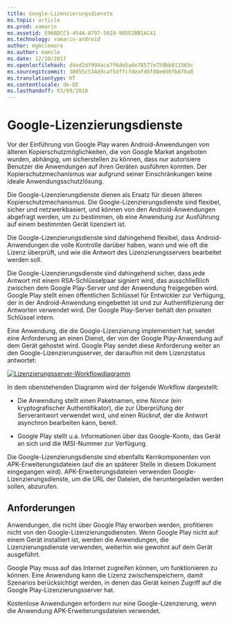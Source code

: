 ```yaml
---
title: Google-Lizenzierungsdienste
ms.topic: article
ms.prod: xamarin
ms.assetid: E96BDCC3-454A-A797-5819-905E2BB1AC41
ms.technology: xamarin-android
author: mgmclemore
ms.author: mamcle
ms.date: 12/20/2017
ms.openlocfilehash: d4ed2df994ace7f6de5ade78577e759bb811565c
ms.sourcegitcommit: 30055c534d9caf5dffcfdeafd6f08e666fb870a8
ms.translationtype: HT
ms.contentlocale: de-DE
ms.lasthandoff: 03/09/2018
---
```

# <a name="google-licensing-services"></a>Google-Lizenzierungsdienste

Vor der Einführung von Google Play waren Android-Anwendungen von älteren Kopierschutzmöglichkeiten, die von Google Market angeboten wurden, abhängig, um sicherstellen zu können, dass nur autorisiere Benutzer die Anwendungen auf ihren Geräten ausführen konnten. Der Kopierschutzmechanismus war aufgrund seiner Einschränkungen keine ideale Anwendungsschutzlösung.

Die Google-Lizenzierungdienste dienen als Ersatz für diesen älteren Kopierschutzmechanismus.
Die Google-Lizenzierungsdienste sind flexibel, sicher und netzwerkbasiert, und können von den Android-Anwendungen abgefragt werden, um zu bestimmen, ob eine Anwendung zur Ausführung auf einem bestimmten Gerät lizenziert ist.

Die Google-Lizenzierungsdienste sind dahingehend flexibel, dass Android-Anwendungen die volle Kontrolle darüber haben, wann und wie oft die Lizenz überprüft, und wie die Antwort des Lizenzierungsservers bearbeitet werden soll.

Die Google-Lizenzierungsdienste sind dahingehend sicher, dass jede Antwort mit einem RSA-Schlüsselpaar signiert wird, das ausschließlich zwischen dem Google Play-Server und der Anwendung freigegeben wird. Google Play stellt einen öffentlichen Schlüssel für Entwickler zur Verfügung, der in der Android-Anwendung eingebettet ist und zur Authentifizierung der Antworten verwendet wird. Der Google Play-Server behält den privaten Schlüssel intern.

Eine Anwendung, die die Google-Lizenzierung implementiert hat, sendet eine Anforderung an einen Dienst, der von der Google Play-Anwendung auf dem Gerät gehostet wird. Google Play sendet diese Anforderung weiter an den Google-Lizenzierungsserver, der daraufhin mit dem Lizenzstatus antwortet: 

[![Lizenzierungsserver-Workflowdiagramm](google-licensing-services-images/gp-licensing-service-overview.png)](google-licensing-services-images/gp-licensing-service-overview.png#lightbox)

In dem obenstehenden Diagramm wird der folgende Workflow dargestellt: 

-   Die Anwendung stellt einen Paketnamen, eine *Nonce* (ein kryptografischer Authentifikator), die zur Überprüfung der Serverantwort verwendet wird, und einen Rückruf, der die Antwort asynchron bearbeiten kann, bereit. 

-   Google Play stellt u.a. Informationen über das Google-Konto, das Gerät an sich und die IMSI-Nummer zur Verfügung. 

Die Google-Lizenzierungsdienste sind ebenfalls Kernkomponenten von APK-Erweiterungsdateien (auf die an späterer Stelle in diesem Dokument eingegangen wird). APK-Erweiterungsdateien verwenden Google-Lizenzierungsdienste, um die URL der Dateien, die heruntergeladen werden sollen, abzurufen.


## <a name="requirements"></a>Anforderungen

Anwendungen, die nicht über Google Play erworben werden, profitieren nicht von den Google-Lizenzierungsdiensten. Wenn Google Play nicht auf einem Gerät installiert ist, werden die Anwendungen, die Lizenzierungsdienste verwenden, weiterhin wie gewohnt auf dem Gerät ausgeführt.

Google Play muss auf das Internet zugreifen können, um funktionieren zu können. Eine Anwendung kann die Lizenz zwischenspeichern, damit Szenarios berücksichtigt werden, in denen das Gerät keinen Zugriff auf die Google Play-Lizenzierungsserver hat.

Kostenlose Anwendungen erfordern nur eine Google-Lizenzierung, wenn die Anwendung APK-Erweiterungsdateien verwendet.
